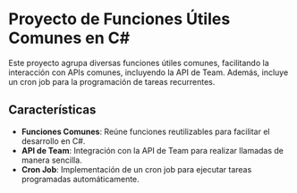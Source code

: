# Proyecto de Funciones Útiles Comunes en C#

Este proyecto agrupa diversas funciones útiles comunes, facilitando la interacción con APIs comunes, incluyendo la API de Team. Además, incluye un cron job para la programación de tareas recurrentes.

## Características

- **Funciones Comunes**: Reúne funciones reutilizables para facilitar el desarrollo en C#.
- **API de Team**: Integración con la API de Team para realizar llamadas de manera sencilla.
- **Cron Job**: Implementación de un cron job para ejecutar tareas programadas automáticamente.

